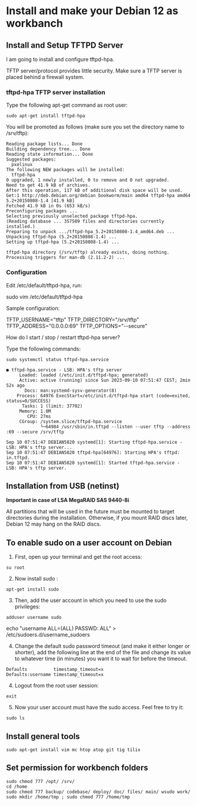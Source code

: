 Install and make your Debian 12 as workbanch
===

## Install and Setup TFTPD Server

I am going to install and configure tftpd-hpa.

TFTP server/protocol provides little security. Make sure a TFTP server is placed behind a firewall system. 

### tftpd-hpa TFTP server installation

Type the following apt-get command as root user:

```
sudo apt-get install tftpd-hpa
```

You will be promoted as follows (make sure you set the directory name to /srv/tftp):

```
Reading package lists... Done
Building dependency tree... Done
Reading state information... Done
Suggested packages:
  pxelinux
The following NEW packages will be installed:
  tftpd-hpa
0 upgraded, 1 newly installed, 0 to remove and 0 not upgraded.
Need to get 41.9 kB of archives.
After this operation, 117 kB of additional disk space will be used.
Get:1 http://deb.debian.org/debian bookworm/main amd64 tftpd-hpa amd64 5.2+20150808-1.4 [41.9 kB]
Fetched 41.9 kB in 0s (653 kB/s)
Preconfiguring packages ...
Selecting previously unselected package tftpd-hpa.
(Reading database ... 357509 files and directories currently installed.)
Preparing to unpack .../tftpd-hpa_5.2+20150808-1.4_amd64.deb ...
Unpacking tftpd-hpa (5.2+20150808-1.4) ...
Setting up tftpd-hpa (5.2+20150808-1.4) ...

tftpd-hpa directory (/srv/tftp) already exists, doing nothing.
Processing triggers for man-db (2.11.2-2) ...
```

### Configuration

Edit /etc/default/tftpd-hpa, run:

sudo vim /etc/default/tftpd-hpa

Sample configuration:

TFTP_USERNAME="tftp"
TFTP_DIRECTORY="/srv/tftp"
TFTP_ADDRESS="0.0.0.0:69"
TFTP_OPTIONS="--secure"

How do I start / stop / restart tftpd-hpa server?

Type the following commands:

```
sudo systemctl status tftpd-hpa.service 

● tftpd-hpa.service - LSB: HPA's tftp server
     Loaded: loaded (/etc/init.d/tftpd-hpa; generated)
     Active: active (running) since Sun 2023-09-10 07:51:47 CEST; 2min 52s ago
       Docs: man:systemd-sysv-generator(8)
    Process: 64976 ExecStart=/etc/init.d/tftpd-hpa start (code=exited, status=0/SUCCESS)
      Tasks: 1 (limit: 37702)
     Memory: 1.0M
        CPU: 27ms
     CGroup: /system.slice/tftpd-hpa.service
             └─64984 /usr/sbin/in.tftpd --listen --user tftp --address :69 --secure /srv/tftp

Sep 10 07:51:47 DEBIAN5820 systemd[1]: Starting tftpd-hpa.service - LSB: HPA's tftp server...
Sep 10 07:51:47 DEBIAN5820 tftpd-hpa[64976]: Starting HPA's tftpd: in.tftpd.
Sep 10 07:51:47 DEBIAN5820 systemd[1]: Started tftpd-hpa.service - LSB: HPA's tftp server.
```













## Installation from USB (netinst)

**Important in case of LSA MegaRAID SAS 9440-8i**

  All partitions that will be used in the future must be mounted to target directories during the installation.
  Otherwise, if you mount RAID discs later, Debian 12 may hang on the RAID discs.

## To enable sudo on a user account on Debian

1. First, open up your terminal and get the root access:

```
su root
```

2. Now install sudo :

```
apt-get install sudo
```

3. Then, add the user account in which you need to use the sudo privileges:

```
adduser username sudo
```

echo "username ALL=(ALL) PASSWD: ALL" > /etc/sudoers.d/username_sudoers

4. Change the default sudo password timeout (and make it either longer or shorter), add the following line at the end of the file and change its value to whatever time (in minutes) you want it to wait for before the timeout.
 
```
Defaults          timestamp_timeout=x
Defaults:username timestamp_timeout=x
```

4. Logout from the root user session:

```
exit
```

5. Now your user account must have the sudo access. Feel free to try it:

```
sudo ls
```

## Install general tools

```
sudo apt-get install vim mc htop atop git tig tilix 
```

## Set permission for workbench folders

```
sudo chmod 777 /opt/ /srv/
cd /home
sudo chmod 777 backup/ codebase/ deploy/ doc/ files/ main/ wsudo work/
sudo mkdir /home/tmp ; sudo chmod 777 /home/tmp 
```



